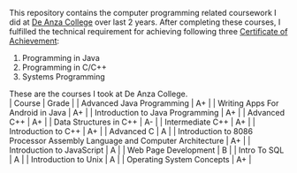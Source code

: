 This repository contains the computer programming related coursework I did at <a href="https://www.deanza.edu" target="_blank">De Anza College</a> over last 2 years. After completing these courses, I fulfilled the technical requirement for achieving following three <a href="https://www.deanza.edu/counseling/pdf/degrees/cis_programming.pdf" target="_blank">Certificate of Achievement</a>:  

1. Programming in Java
2. Programming in C/C++
3. Systems Programming

These are the courses I took at De Anza College.  
|  Course  |  Grade  |
| Advanced Java Programming | A+ |
| Writing Apps For Android in Java | A+ |
| Introduction to Java Programming | A+ |
| Advanced C++ | A+ |
| Data Structures in C++ | A- |
| Intermediate C++ | A+ |
| Introduction to C++ | A+ |
| Advanced C | A |
| Introduction to 8086 Processor Assembly Language and Computer Architecture | A+ |
| Introduction to JavaScript | A |
| Web Page Development | B |
| Intro To SQL | A |
| Introduction to Unix | A |
| Operating System Concepts | A+ |